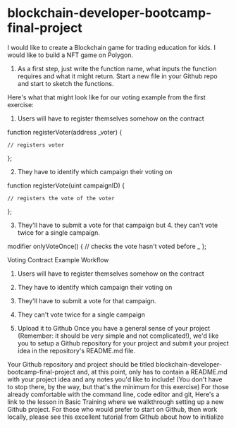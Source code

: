 # blockchain-developer-bootcamp-final-project

I would like to create a Blockchain game for trading education for kids. 
I would like to build a NFT game on Polygon.
1. As a first step, just write the function name, what inputs the function requires and what it might return. Start a new file in your Github repo and start to sketch the functions.

Here's what that might look like for our voting example from the first exercise:

1. Users will have to register themselves somehow on the contract

function registerVoter(address _voter) {

	// registers voter

};
	
2. They have to identify which campaign their voting on

function registerVote(uint campaignID) {

	// registers the vote of the voter

};
	
3. They'll have to submit a vote for that campaign but 4. they can't vote twice for a single campaign.

modifier onlyVoteOnce() { 
	// checks the vote hasn't voted before 
	_ 
};

Voting Contract Example Workflow

1. Users will have to register themselves somehow on the contract

2. They have to identify which campaign their voting on

3. They'll have to submit a vote for that campaign.

4. They can't vote twice for a single campaign 

2. Upload it to Github Once you have a general sense of your project (Remember: it should be very simple and not complicated!), we'd like you to setup a Github repository for your project and submit your project idea in the repository's README.md file. 

Your Github repository and project should be titled blockchain-developer-bootcamp-final-project and, at this point, only has to contain a README.md with your project idea and any notes you'd like to include! (You don't have to stop there, by the way, but that's the minimum for this exercise)
For those already comfortable with the command line, code editor and git, Here's a link to the lesson in Basic Training where we walkthrough setting up a new Github project. 
For those who would prefer to start on Github, then work locally, please see this excellent tutorial from Github about how to initialize 
